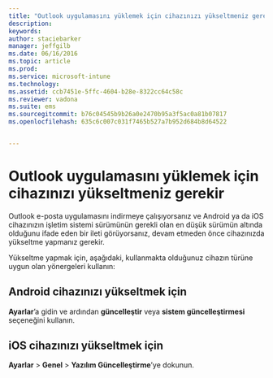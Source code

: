 ```yaml
---
title: "Outlook uygulamasını yüklemek için cihazınızı yükseltmeniz gerekir | Microsoft Intune"
description: 
keywords: 
author: staciebarker
manager: jeffgilb
ms.date: 06/16/2016
ms.topic: article
ms.prod: 
ms.service: microsoft-intune
ms.technology: 
ms.assetid: ccb7451e-5ffc-4604-b28e-8322cc64c58c
ms.reviewer: vadona
ms.suite: ems
ms.sourcegitcommit: b76c04545b9b26a0e2470b95a3f5ac0a81b07817
ms.openlocfilehash: 635c6c007c031f7465b527a7b952d684b8d64522


---
```


# Outlook uygulamasını yüklemek için cihazınızı yükseltmeniz gerekir

Outlook e-posta uygulamasını indirmeye çalışıyorsanız ve Android ya da iOS cihazınızın işletim sistemi sürümünün gerekli olan en düşük sürümün altında olduğunu ifade eden bir ileti görüyorsanız, devam etmeden önce cihazınızda yükseltme yapmanız gerekir. 

Yükseltme yapmak için, aşağıdaki, kullanmakta olduğunuz cihazın türüne uygun olan yönergeleri kullanın:

## Android cihazınızı yükseltmek için
**Ayarlar**’a gidin ve ardından **güncelleştir** veya **sistem güncelleştirmesi** seçeneğini kullanın.

## iOS cihazınızı yükseltmek için
**Ayarlar** &gt; **Genel** &gt; **Yazılım Güncelleştirme**’ye dokunun.




<!--HONumber=Jun16_HO3-->


